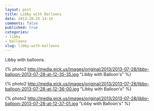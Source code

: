 ```yaml
---
layout: post
title: Libby with Balloons
date: 2013-10-25 14:16
comments: false
published: true
categories:
- libby
- balloons
slug: libby-with-balloons
---
```

Libby with balloons.

{% photo2 http://media.eick.us/images/original/2013/2013-07-28/libby-balloon-2013-07-28-at-12-35-35.jpg "Libby with Balloon's" %}

{% photo2 http://media.eick.us/images/original/2013/2013-07-28/libby-balloon-2013-07-28-at-12-36-00.jpg "Libby with Balloon's" %}

{% photo2 http://media.eick.us/images/original/2013/2013-07-28/libby-balloon-2013-07-28-at-12-37-01.jpg "Libby with Balloon's" %}
